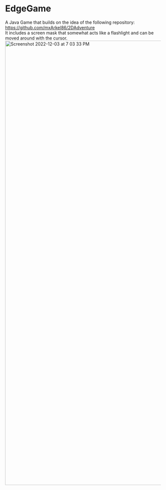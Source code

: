 # EdgeGame
A Java Game that builds on the idea of the following repository: https://github.com/mxArkel86/2DAdventure
<br>
It includes a screen mask that somewhat acts like a flashlight and can be moved around with the cursor.
<br>
<img width="1438" alt="Screenshot 2022-12-03 at 7 03 33 PM" src="https://user-images.githubusercontent.com/47288929/205472285-ed944325-15e8-4765-92d4-4f5f834e59d2.png">
